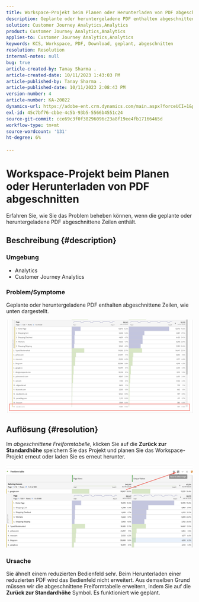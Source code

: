 ```yaml
---
title: Workspace-Projekt beim Planen oder Herunterladen von PDF abgeschnitten
description: Geplante oder heruntergeladene PDF enthalten abgeschnittene Zeilen.
solution: Customer Journey Analytics,Analytics
product: Customer Journey Analytics,Analytics
applies-to: Customer Journey Analytics,Analytics
keywords: KCS, Workspace, PDF, Download, geplant, abgeschnitten
resolution: Resolution
internal-notes: null
bug: true
article-created-by: Tanay Sharma .
article-created-date: 10/11/2023 1:43:03 PM
article-published-by: Tanay Sharma .
article-published-date: 10/11/2023 2:08:43 PM
version-number: 4
article-number: KA-20022
dynamics-url: https://adobe-ent.crm.dynamics.com/main.aspx?forceUCI=1&pagetype=entityrecord&etn=knowledgearticle&id=17267216-3c68-ee11-9ae7-6045bd0063aa
exl-id: 45c7bf76-cbbe-4c5b-93b5-5566b4551c24
source-git-commit: cce69c3f0f38296096c23a8f19ee4fb17166465d
workflow-type: tm+mt
source-wordcount: '131'
ht-degree: 6%

---
```


# Workspace-Projekt beim Planen oder Herunterladen von PDF abgeschnitten


Erfahren Sie, wie Sie das Problem beheben können, wenn die geplante oder heruntergeladene PDF abgeschnittene Zeilen enthält.

## Beschreibung {#description}


### Umgebung

- Analytics
- Customer Journey Analytics




### Problem/Symptome

Geplante oder heruntergeladene PDF enthalten abgeschnittene Zeilen, wie unten dargestellt.

![](assets/___18267216-3c68-ee11-9ae7-6045bd0063aa___.png)


## Auflösung {#resolution}


Im *abgeschnittene Freiformtabelle*, klicken Sie auf die <b>Zurück zur Standardhöhe</b> speichern Sie das Projekt und planen Sie das Workspace-Projekt erneut oder laden Sie es erneut herunter.

![](assets/e9fea250-d7fc-ec11-82e5-000d3a3b090d.png)

### Ursache

Sie ähnelt einem reduzierten Bedienfeld sehr. Beim Herunterladen einer reduzierten PDF wird das Bedienfeld nicht erweitert.
Aus demselben Grund müssen wir die abgeschnittene Freiformtabelle erweitern, indem Sie auf die <b>Zurück zur Standardhöhe</b> Symbol. Es funktioniert wie geplant.
